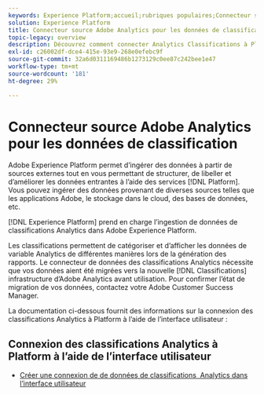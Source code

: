 ```yaml
---
keywords: Experience Platform;accueil;rubriques populaires;Connecteur source des classifications Adobe Analytics
solution: Experience Platform
title: Connecteur source Adobe Analytics pour les données de classification
topic-legacy: overview
description: Découvrez comment connecter Analytics Classifications à Platform à l’aide de l’interface utilisateur
exl-id: c26002df-dce4-415e-93e9-268e0efebc9f
source-git-commit: 32a6d0311169486b1273129c0ee87c242bee1e47
workflow-type: tm+mt
source-wordcount: '181'
ht-degree: 29%

---
```


# Connecteur source Adobe Analytics pour les données de classification

Adobe Experience Platform permet d’ingérer des données à partir de sources externes tout en vous permettant de structurer, de libeller et d’améliorer les données entrantes à l’aide des services [!DNL Platform]. Vous pouvez ingérer des données provenant de diverses sources telles que les applications Adobe, le stockage dans le cloud, des bases de données, etc.

[!DNL Experience Platform] prend en charge l’ingestion de données de classifications Analytics dans Adobe Experience Platform.

Les classifications permettent de catégoriser et d’afficher les données de variable Analytics de différentes manières lors de la génération des rapports. Le connecteur de données des classifications Analytics nécessite que vos données aient été migrées vers la nouvelle [!DNL Classifications] infrastructure d’Adobe Analytics avant utilisation. Pour confirmer l’état de migration de vos données, contactez votre Adobe Customer Success Manager.

La documentation ci-dessous fournit des informations sur la connexion des classifications Analytics à Platform à l’aide de l’interface utilisateur :

## Connexion des classifications Analytics à Platform à l’aide de l’interface utilisateur

- [Créer une connexion de de données de classifications  Analytics dans l’interface utilisateur](../../tutorials/ui/create/adobe-applications/classifications.md)
